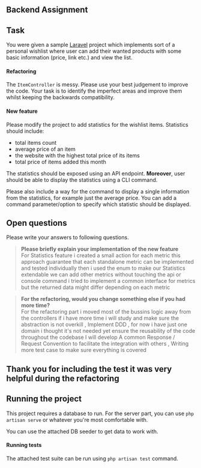 ## Backend Assignment

## Task
You were given a sample [Laravel][laravel] project which implements sort of a personal wishlist
where user can add their wanted products with some basic information (price, link etc.) and
view the list.

#### Refactoring
The `ItemController` is messy. Please use your best judgement to improve the code. Your task
is to identify the imperfect areas and improve them whilst keeping the backwards compatibility.

#### New feature
Please modify the project to add statistics for the wishlist items. Statistics should include:

- total items count
- average price of an item
- the website with the highest total price of its items
- total price of items added this month

The statistics should be exposed using an API endpoint. **Moreover**, user should be able to
display the statistics using a CLI command.

Please also include a way for the command to display a single information from the statistics,
for example just the average price. You can add a command parameter/option to specify which
statistic should be displayed.

## Open questions
Please write your answers to following questions.

> **Please briefly explain your implementation of the new feature**  
>  For Statistics feature i created a small action for each metric
>  this approach guarantee that each standalone metric can be implemented and tested individually
>  then i used the enum to make our Statistics extendable we can add other metrics without touching the api or console command
> i tried to implement a common interface for metrics but the returned data might differ depending on each metric

> **For the refactoring, would you change something else if you had more time?**  
>  For the refactoring part i moved most of the bussins logic away from the controllers if i have more time i will study and make sure the abstraction is not overkill , Implement DDD , for now i have just one domain i thought it's not      needed yet
> ensure the reusability of the code throughout the codebase
> I will develop A common Response / Request Convention to facilitate the integration with others , 
> Writing more test case to make sure everything is covered


## Thank you for including the test it was very helpful during the refactoring
## Running the project
This project requires a database to run. For the server part, you can use `php artisan serve`
or whatever you're most comfortable with.

You can use the attached DB seeder to get data to work with.

#### Running tests
The attached test suite can be run using `php artisan test` command.

[laravel]: https://laravel.com/docs/8.x
